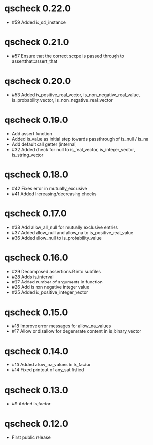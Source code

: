 # qscheck 0.22.0

- #59 Added is_s4_instance

# qscheck 0.21.0

- #57 Ensure that the correct scope is passed through to assertthat::assert_that

# qscheck 0.20.0

- #53 Added is_positive_real_vector, is_non_negative_real_value, is_probability_vector, is_non_negative_real_vector

# qscheck 0.19.0

- Add assert function
- Added is_value as initial step towards passthrough of is_null / is_na
- Add default call getter (internal)
- #32 Added check for null to is_real_vector, is_integer_vector, is_string_vector

# qscheck 0.18.0

- #42 Fixes error in mutually_exclusive
- #41 Added Increasing/decreasing checks

# qscheck 0.17.0

- #38 Add allow_all_null for mutually exclusive entries
- #37 Added allow_null and allow_na to is_positive_real_value
- #36 Added allow_null to is_probability_value

# qscheck 0.16.0

- #29 Decomposed assertions.R into subfiles
- #28 Adds is_interval
- #27 Added number of arguments in function
- #26 Add is non negative integer value
- #25 Added is_positive_integer_vector

# qscheck 0.15.0

- #18 Improve error messages for allow_na_values
- #17 Allow or disallow for degenerate content in is_binary_vector

# qscheck 0.14.0

- #15 Added allow_na_values in is_factor
- #14 Fixed printout of any_satifisfied

# qscheck 0.13.0

- #9 Added is_factor

# qscheck 0.12.0

- First public release
